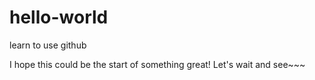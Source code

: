 # hello-world
learn to use github

I hope this could be the start of something great!
Let's wait and see~~~

